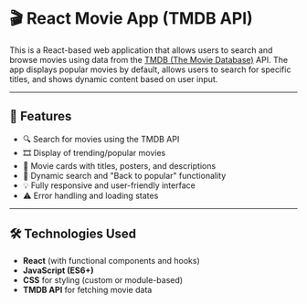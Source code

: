 # 🎬 React Movie App (TMDB API)

This is a React-based web application that allows users to search and browse movies using data from the [TMDB (The Movie Database)](https://www.themoviedb.org/) API. The app displays popular movies by default, allows users to search for specific titles, and shows dynamic content based on user input.

---

## 🚀 Features

- 🔍 Search for movies using the TMDB API
- 🎞️ Display of trending/popular movies
- 📃 Movie cards with titles, posters, and descriptions
- 🔁 Dynamic search and "Back to popular" functionality
- 💡 Fully responsive and user-friendly interface
- ⚠️ Error handling and loading states

---

## 🛠️ Technologies Used

- **React** (with functional components and hooks)
- **JavaScript (ES6+)**
- **CSS** for styling (custom or module-based)
- **TMDB API** for fetching movie data
